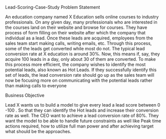 Lead-Scoring-Case-Study
Problem Statement

An education company named X Education sells online courses to industry professionals.
On any given day, many professionals who are interested in the courses land on their website and browse for courses. 
They have process of form filling on their website after which the company that individual as a lead. 
Once these leads are acquired, employees from the sales team start making calls, writing emails, etc.
Through this process, some of the leads get converted while most do not. The typical lead conversion rate at X education is around 30%.
Now, this means if, say, they acquire 100 leads in a day, only about 30 of them are converted. 
To make this process more efficient, the company wishes to identify the most potential leads, also known as Hot Leads.
If they successfully identify this set of leads, the lead conversion rate should go up as the sales team will now be focusing more on communicating with the 
potential leads rather than making calls to everyone

Business Objective

Lead X wants us to build a model to give every lead a lead score between 0 -100 . 
So that they can identify the Hot leads and increase their conversion rate as well.
The CEO want to achieve a lead conversion rate of 80%.
They want the model to be able to handle future constraints as well like Peak time actions required, 
how to utilize full man power and after achieving target what should be the approaches.
